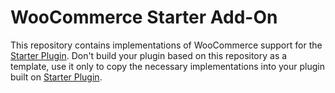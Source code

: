 # WooCommerce Starter Add-On
This repository contains implementations of WooCommerce support for the [Starter Plugin](https://github.com/omgpress/starter-plugin). Don't build your plugin based on this repository as a template, use it only to copy the necessary implementations into your plugin built on [Starter Plugin](https://github.com/omgpress/starter-plugin).
